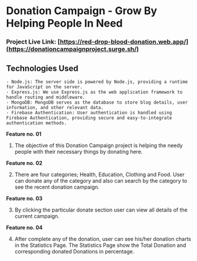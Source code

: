 # Donation Campaign - Grow By Helping People In Need

### Project Live Link: [https://red-drop-blood-donation.web.app/](https://donationcampaignproject.surge.sh/)


## Technologies Used
 
    - Node.js: The server side is powered by Node.js, providing a runtime for JavaScript on the server.
    - Express.js: We use Express.js as the web application framework to handle routing and middleware.
    - MongoDB: MongoDB serves as the database to store blog details, user information, and other relevant data.
    - Firebase Authentication: User authentication is handled using Firebase Authentication, providing secure and easy-to-integrate authentication methods.

**Feature no. 01**

1. The objective of this Donation Campaign project is helping the needy people with their necessary things by donating here.

**Feature no. 02**

2. There are four categories; Health, Education, Clothing and Food. User can donate any of the category and also can search by the category to see the recent donation campaign.

**Feature no. 03**

3. By clicking the particular donate section user can view all details of the current campaign.


**Feature no. 04**

4. After complete any of the donation, user can see his/her donation charts in the Statistics Page. The Statistics Page show the Total Donation and corresponding donated Donations in percentage.
